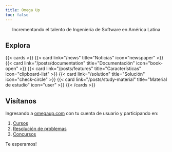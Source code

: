 ```yaml
---
title: Omega Up 
toc: false
---
```


<center>
Incrementando el talento de Ingeniería de Software en América Latina
</center>

## Explora

{{< cards >}}
  {{< card link="/news" title="Noticias" icon="newspaper" >}}
  {{< card link="/posts/documentation" title="Documentación" icon="book-open" >}}
  {{< card link="/posts/features" title="Características" icon="clipboard-list" >}}
  {{< card link="/solution" title="Solución" icon="check-circle" >}}
  {{< card link="/posts/study-material" title="Material de estudio" icon="user" >}}
{{< /cards >}}

## Visítanos
Ingresando a [omegaup.com](https://omegaup.com/login) con tu cuenta de usuario y participando en:

1. [Cursos](https://omegaup.com/course/home/)
2. [Resolución de problemas](https://omegaup.com/problem/)
3. [Concursos](https://omegaup.com/arena/)

Te esperamos!
